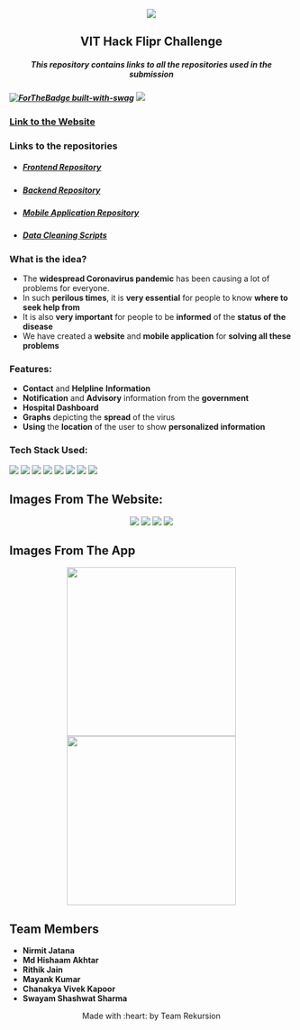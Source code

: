 <p align="center">
	<img src="https://user-images.githubusercontent.com/58990970/95666703-d3f61400-0b79-11eb-9820-78fbad162316.png" />
    <h2 align="center">VIT Hack Flipr Challenge</h2>
	<h5 align="center">This repository contains links to all the repositories used in the submission<h5>
</p>

[![ForTheBadge built-with-swag](http://ForTheBadge.com/images/badges/built-with-swag.svg)](https://GitHub.com/Naereen/) 
<img src="https://img.shields.io/badge/Team-Rekursion-red?style=for-the-badge&logo=appveyor">

<h3><a href="https://rekursion-vithack2020.netlify.app/">Link to the Website</a></h3>

### Links to the repositories
<ul>
<li><h5><a href="https://github.com/TeamRekursion/flipr">Frontend Repository</a></h5>
<li><h5><a href="https://github.com/TeamRekursion/vithack-flippr-backend">Backend Repository</a></h5>
<li><h5><a href="https://github.com/TeamRekursion/flipr-app">Mobile Application Repository</a></h5>
<li><h5><a href="https://github.com/TeamRekursion/Flipr-Data-Analytics">Data Cleaning Scripts</a></h5>
</ul>

### What is the idea?
- The **widespread Coronavirus pandemic** has been causing a lot of problems for everyone.
- In such **perilous times**, it is **very essential** for people to know **where to seek help from**
- It is also **very important** for people to be **informed** of the **status of the disease**
- We have created a **website** and **mobile application** for **solving all these problems**

### Features:
- **Contact** and **Helpline** **Information**
- **Notification** and **Advisory** information from the **government** 
- **Hospital Dashboard**
- **Graphs** depicting the **spread** of the virus
- **Using** the **location** of the user to show **personalized information**

### Tech Stack Used:
<img src="https://img.shields.io/badge/javascript%20-%23323330.svg?&style=for-the-badge&logo=javascript&logoColor=%23F7DF1E"/>
<img src="https://img.shields.io/badge/react%20-%2320232a.svg?&style=for-the-badge&logo=react&logoColor=%2361DAFB"/>
<img src="https://img.shields.io/badge/node.js%20-%2343853D.svg?&style=for-the-badge&logo=node.js&logoColor=white"/>
<img src="https://img.shields.io/badge/MongoDB-%234ea94b.svg?&style=for-the-badge&logo=mongodb&logoColor=white"/>
<img src="https://img.shields.io/badge/Flutter%20-%2302569B.svg?&style=for-the-badge&logo=Flutter&logoColor=white" /> 
<img src="https://img.shields.io/badge/express.js%20-%23404d59.svg?&style=for-the-badge"/>
<img src="https://img.shields.io/badge/css3%20-%231572B6.svg?&style=for-the-badge&logo=css3&logoColor=white"/> 
<img src="https://img.shields.io/badge/python%20-%2314354C.svg?&style=for-the-badge&logo=python&logoColor=white"/>


  
## Images From The Website:
<p align="center">
    <img src="https://user-images.githubusercontent.com/58990970/95666623-fd627000-0b78-11eb-9735-255f7d675c3e.png" />
	<img src="https://user-images.githubusercontent.com/58990970/95666617-f0458100-0b78-11eb-910e-e91b591ad113.png" />
    <img src="https://user-images.githubusercontent.com/58990970/95670169-a6bf5b00-0ba5-11eb-8e62-9a86c638cce6.png">
    <img src="https://user-images.githubusercontent.com/58990970/95666604-da37c080-0b78-11eb-8cc6-630a0c5cc03a.png" />
</p>

## Images From The App
<p align="center">
	<img width="300" src="https://user-images.githubusercontent.com/58990970/95666585-b8d6d480-0b78-11eb-8cd6-80fd103fa3b0.jpeg" />
    <img width="300" src="https://user-images.githubusercontent.com/58990970/95666586-bc6a5b80-0b78-11eb-96eb-5f8537c54562.jpeg" />
</p>

## Team Members
- **Nirmit Jatana**
- **Md Hishaam Akhtar**
- **Rithik Jain**
- **Mayank Kumar**
- **Chanakya Vivek Kapoor**
- **Swayam Shashwat Sharma**

<p align="center">
	Made with :heart: by Team Rekursion</a>
</p>